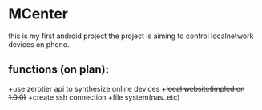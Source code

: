 # MCenter
this is my first android project
the project is aiming to control localnetwork devices on phone. 

## functions (on plan):
+use zerotier api to synthesize online devices
+~~local website(impled on 1.0.0)~~
+create ssh connection
+file system(nas..etc)
  
